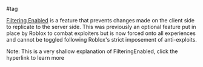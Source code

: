#tag

[Filtering Enabled](https://github.com/eunhalua/tags/blob/main/Filtering%20Enabled.md) is a feature that prevents changes made on the client side to replicate to the server side. This was previously an optional feature put in place by Roblox to combat exploiters but is now forced onto all experiences and cannot be toggled following Roblox's strict imposement of anti-exploits.

Note: This is a very shallow explanation of FilteringEnabled, click the hyperlink to learn more
